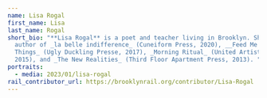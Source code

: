 ```yaml
---
name: Lisa Rogal
first_name: Lisa
last_name: Rogal
short_bio: "**Lisa Rogal** is a poet and teacher living in Brooklyn. She is the
  author of _la belle indifference_ (Cuneiform Press, 2020), __Feed Me Weird
  Things_ (Ugly Duckling Presse, 2017), _Morning Ritual_ (United Artists Books,
  2015), and _The New Realities_ (Third Floor Apartment Press, 2013). "
portraits:
  - media: 2023/01/lisa-rogal
rail_contributor_url: https://brooklynrail.org/contributor/Lisa-Rogal
---
```

